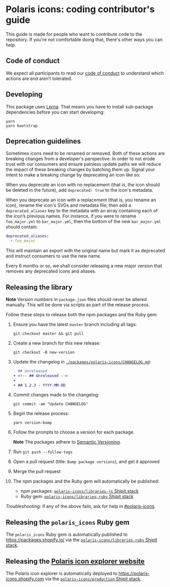 # Polaris icons: coding contributor's guide

This guide is made for people who want to contribute code to the repository. If you're not comfortable doing that, there's other ways you can help.

## Code of conduct

We expect all participants to read our [code of conduct](https://github.com/Shopify/polaris-tokens/blob/master/.github/CODE_OF_CONDUCT.md) to understand which actions are and aren’t tolerated.

## Developing

This package uses [Lerna](https://github.com/lerna/lerna). That means you have to install sub-package dependencies before you can start developing:

```
yarn
yarn bootstrap
```

## Deprecation guidelines

Sometimes icons need to be renamed or removed. Both of these actions are breaking changes from a developer's perspective. In order to not erode trust with our consumers and ensure painless update paths we will reduce the impact of these breaking changes by batching them up. Signal your intent to make a breaking change by deprecating an icon like so:

When you deprecate an icon with no replacement (that is, the icon should be deleted in the future), add `deprecated: true` to the icon's metadata.

When you deprecate an icon with a replacement (that is, you rename an icon), rename the icon's SVGs and metadata file, then add a `deprecated_aliases` key to the metadata with an array containing each of the icon’s previous names. For instance, if you were to rename `foo_major.yml` to `bar_major.yml`, then the bottom of the new `bar_major.yml` should contain:

```yml
deprecated_aliases:
  - foo_major
```

This will maintain an export with the original name but mark it as deprecated and instruct consumers to use the new name.

Every 6 months or so, we shall consider releasing a new major version that removes any deprecated icons and aliases.

## Releasing the library

**Note** Version numbers in `package.json` files should never be altered manually. This will be done via scripts as part of the release process.

Follow these steps to release both the npm packages and the Ruby gem:

1. Ensure you have the latest `master` branch including all tags:

   ```
   git checkout master && git pull
   ```

1. Create a new branch for this new release:

   ```
   git checkout -B new-version
   ```

1. Update the changelog in [`./packages/polaris-icons/CHANGELOG.md`](https://github.com/Shopify/polaris-icons/blob/master/packages/polaris-icons/CHANGELOG.md):

   ```diff
   - ## Unreleased
   + <!-- ## Unreleased -->
   +
   + ## 1.2.3 - YYYY-MM-DD
   ```

1. Commit changes made to the changelog:

   ```
   git commit -am "Update CHANGELOG"
   ```

1. Begin the release process:

   ```
   yarn version-bump
   ```

1. Follow the prompts to choose a version for each package.

   **Note** The packages adhere to [Semantic Versioning](https://semver.org/spec/v2.0.0.html).

1. Run `git push --follow-tags`
1. Open a pull request (title: `Bump package versions`), and get it approved
1. Merge the pull request
1. The npm packages and the Ruby gem will automatically be published:
   - npm packages: [`polaris-icons/libraries-js` Shipit stack](https://shipit.shopify.io/shopify/polaris-icons/libraries-js)
   - Ruby gem: [`polaris-icons/libraries-ruby` Shipit stack](https://shipit.shopify.io/shopify/polaris-icons/libraries-ruby)

_Troubleshooting:_ if any of the above fails, ask for help in [#polaris-icons](https://shopify.slack.com/messages/C5CJAMQBV).

## Releasing the `polaris_icons` Ruby gem

The `polaris_icons` Ruby gem is automatically published to https://packages.shopify.io/
via the [`polaris-icons/libraries-ruby` Shipit stack](https://shipit.shopify.io/shopify/polaris-icons/libraries-ruby).

## Releasing the [Polaris icon explorer website](https://polaris-icons.shopify.com)

The Polaris icon explorer is automatically deployed to <https://polaris-icons.shopify.com> via the [`polaris-icons/production` Shipit stack](https://shipit.shopify.io/shopify/polaris-icons/production).
